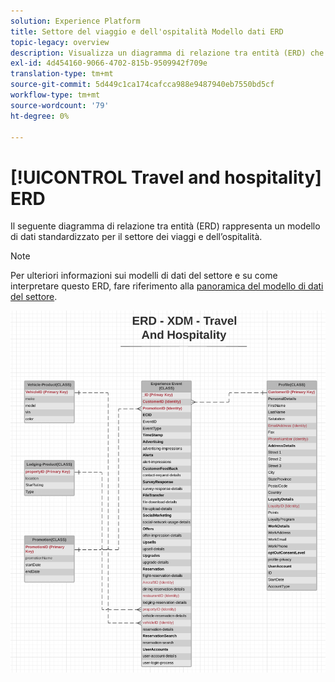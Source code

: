 ```yaml
---
solution: Experience Platform
title: Settore del viaggio e dell'ospitalità Modello dati ERD
topic-legacy: overview
description: Visualizza un diagramma di relazione tra entità (ERD) che descrive un modello di dati standardizzato per il settore dei viaggi e dell’ospitalità, compatibile con Experience Data Model (XDM) per l’utilizzo in Adobe Experience Platform.
exl-id: 4d454160-9066-4702-815b-9509942f709e
translation-type: tm+mt
source-git-commit: 5d449c1ca174cafcca988e9487940eb7550bd5cf
workflow-type: tm+mt
source-wordcount: '79'
ht-degree: 0%

---
```


# [!UICONTROL Travel and hospitality] ERD

Il seguente diagramma di relazione tra entità (ERD) rappresenta un modello di dati standardizzato per il settore dei viaggi e dell’ospitalità.

>[!NOTE]
>
>Per ulteriori informazioni sui modelli di dati del settore e su come interpretare questo ERD, fare riferimento alla [panoramica del modello di dati del settore](./overview.md).

![](../../images/industries/travel-hospitality.png)
